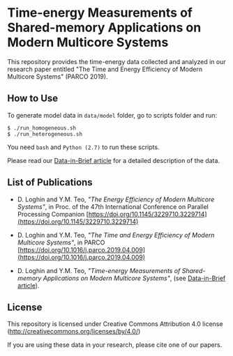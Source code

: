 # Time-energy Measurements of Shared-memory Applications on Modern Multicore Systems

This repository provides the time-energy data collected and analyzed in our research paper
entitled "The Time and Energy Efficiency of Modern Multicore Systems" (PARCO 2019).

## How to Use

To generate model data in `data/model` folder, go to scripts folder and run:

```
$ ./run_homogeneous.sh
$ ./run_heterogeneous.sh
```

You need `bash` and `Python (2.7)` to run these scripts.

Please read our [Data-in-Brief article](article.pdf) for a detailed description of the data. 

## List of Publications

* D. Loghin and Y.M. Teo, *"The Energy Efficiency of Modern Multicore Systems"*, in Proc. of the 47th International Conference on Parallel Processing Companion [https://doi.org/10.1145/3229710.3229714](https://doi.org/10.1145/3229710.3229714)

* D. Loghin and Y.M. Teo, *"The Time and Energy Efficiency of Modern Multicore Systems"*, in PARCO [https://doi.org/10.1016/j.parco.2019.04.009](https://doi.org/10.1016/j.parco.2019.04.009)

* D. Loghin and Y.M. Teo, *"Time-energy Measurements of Shared-memory Applications on Modern Multicore Systems"*, (see [Data-in-Brief article](article.pdf)).

## License

This repository is licensed under Creative Commons Attribution 4.0 license (http://creativecommons.org/licenses/by/4.0/)

If you are using these data in your research, please cite one of our papers.

